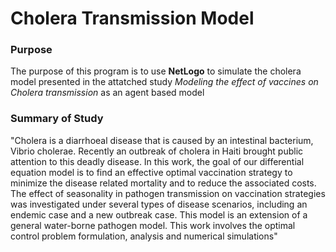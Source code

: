 # Cholera Transmission Model

### Purpose
The purpose of this program is to use **NetLogo** to simulate the cholera model presented in the attatched study _Modeling the effect of vaccines on Cholera transmission_ as an agent based model

### Summary of Study
"Cholera is a diarrhoeal disease that is caused by an intestinal bacterium, Vibrio cholerae. Recently an outbreak of cholera in Haiti brought public attention to this deadly disease. In this work, the goal of our differential equation model is to find an effective optimal vaccination strategy to minimize the disease related mortality and to reduce the associated costs. The effect of seasonality in pathogen transmission on vaccination strategies was investigated under several types of disease scenarios, including an endemic case and a new outbreak case. This model is an extension of a general water-borne pathogen model. This work involves the optimal control problem formulation, analysis and numerical simulations"
